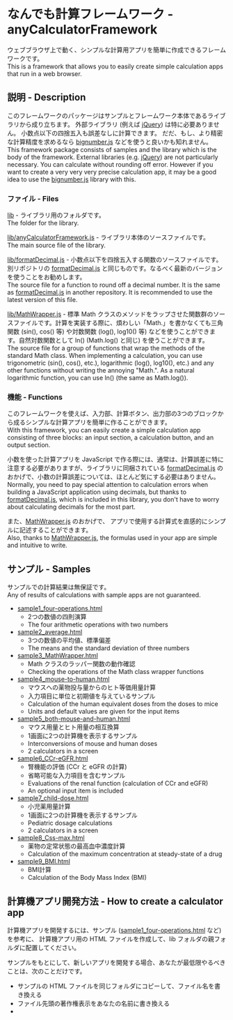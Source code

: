 # なんでも計算フレームワーク - anyCalculatorFramework

ウェブブラウザ上で動く、シンプルな計算用アプリを簡単に作成できるフレームワークです。
<BR>
This is a framework that allows you to easily create simple calculation apps that run in a web browser.

## 説明 - Description

このフレームワークのパッケージはサンプルとフレームワーク本体であるライブラリから成り立ちます。
外部ライブラリ (例えば [jQuery](https://jquery.com/)) は特に必要ありません。
小数点以下の四捨五入も誤差なしに計算できます。
だだ、もし、より精密な計算精度を求めるなら [bignumber.js](https://mikemcl.github.io/bignumber.js/) などを使うと良いかも知れません。
<BR>
This framework package consists of samples and the library which is the body of the framework.
External libraries (e.g. [jQuery](https://jquery.com/)) are not particularly necessary.
You can calculate without rounding off error.
However if you want to create a very very very precise calculation app, it may be a good idea to use the [bignumber.js](https://mikemcl.github.io/bignumber.js/) library with this.

### ファイル - Files

[lib](https://github.com/Kimitsuna-Goblin/anyCalculatorFramework/blob/master/lib/) - ライブラリ用のフォルダです。
<BR>
The folder for the library.

[lib/anyCalculatorFramework.js](https://github.com/Kimitsuna-Goblin/anyCalculatorFramework/blob/master/lib/anyCalculatorFramework.js) - ライブラリ本体のソースファイルです。
<BR>
The main source file of the library.

[lib/formatDecimal.js](https://github.com/Kimitsuna-Goblin/anyCalculatorFramework/blob/master/lib/formatDecimal.js) - 小数点以下を四捨五入する関数のソースファイルです。
別リポジトリの [formatDecimal.js](https://github.com/Kimitsuna-Goblin/formatDecimal) と同じものです。なるべく最新のバージョンを使うことをお勧めします。
<BR>
The source file for a function to round off a decimal number.
It is the same as [formatDecimal.js](https://github.com/Kimitsuna-Goblin/formatDecimal) in another repository.
It is recommended to use the latest version of this file.

[lib/MathWrapper.js](https://github.com/Kimitsuna-Goblin/anyCalculatorFramework/blob/master/lib/MathWrapper.js) - 標準 Math クラスのメソッドをラップさせた関数群のソースファイルです。計算を実装する際に、煩わしい「Math.」を書かなくても三角関数 (sin(), cos() 等) や対数関数 (log(), log10() 等) などを使うことができます。自然対数関数として ln() (Math.log() と同じ) を使うことができます。
<BR>
The source file for a group of functions that wrap the methods of the standard Math class.
When implementing a calculation, you can use trigonometric (sin(), cos(), etc.), logarithmic (log(), log10(), etc.) and any other functions without writing the annoying "Math.". As a natural logarithmic function, you can use ln() (the same as Math.log()).

### 機能 - Functions

このフレームワークを使えば、入力部、計算ボタン、出力部の3つのブロックから成るシンプルな計算アプリを簡単に作ることができます。
<BR>
With this framework, you can easily create a simple calculation app consisting of three blocks: an input section, a calculation button, and an output section.

小数を使った計算アプリを JavaScript で作る際には、通常は、計算誤差に特に注意する必要がありますが、ライブラリに同梱されている [formatDecimal.js](https://github.com/Kimitsuna-Goblin/formatDecimal) のおかげで、小数の計算誤差については、ほとんど気にする必要はありません。
<BR>
Normally, you need to pay special attention to calculation errors when building a JavaScript application using decimals,
but thanks to [formatDecimal.js](https://github.com/Kimitsuna-Goblin/formatDecimal), which is included in this library,
you don't have to worry about calculating decimals for the most part.

また、[MathWrapper.js](https://github.com/Kimitsuna-Goblin/anyCalculatorFramework/blob/master/lib/MathWrapper.js) のおかげで、
アプリで使用する計算式を直感的にシンプルに記述することができます。
<BR>
Also, thanks to [MathWrapper.js](https://github.com/Kimitsuna-Goblin/anyCalculatorFramework/blob/master/lib/MathWrapper.js),
the formulas used in your app are simple and intuitive to write.

## サンプル - Samples

サンプルでの計算結果は無保証です。
<BR>
Any of results of calculations with sample apps are not guaranteed.

+ [sample1_four-operations.html](https://kimitsuna-goblin.github.io/anyCalculatorFramework/sample1_four-operations.html)
	- 2つの数値の四則演算
	- The four arithmetic operations with two numbers
+ [sample2_average.html](https://kimitsuna-goblin.github.io/anyCalculatorFramework/sample2_average.html)
	- 3つの数値の平均値、標準偏差
	- The means and the standard deviation of three numbers
+ [sample3_MathWrapper.html](https://kimitsuna-goblin.github.io/anyCalculatorFramework/sample3_MathWrapper.html)
	- Math クラスのラッパー関数の動作確認
	- Checking the operations of the Math class wrapper functions
+ [sample4_mouse-to-human.html](https://kimitsuna-goblin.github.io/anyCalculatorFramework/sample4_mouse-to-human.html)
	- マウスへの薬物投与量からのヒト等価用量計算
	- 入力項目に単位と初期値を与えているサンプル
	- Calculation of the human equivalent doses from the doses to mice
	- Units and default values are given for the input items
+ [sample5_both-mouse-and-human.html](https://kimitsuna-goblin.github.io/anyCalculatorFramework/sample5_both-mouse-and-human.html)
	- マウス用量とヒト用量の相互換算
	- 1画面に2つの計算機を表示するサンプル
	- Interconversions of mouse and human doses
	- 2 calculators in a screen
+ [sample6_CCr-eGFR.html](https://kimitsuna-goblin.github.io/anyCalculatorFramework/sample6_CCr-eGFR.html)
	- 腎機能の評価 (CCr と eGFR の計算)
	- 省略可能な入力項目を含むサンプル
	- Evaluations of the renal function (calculation of CCr and eGFR)
	- An optional input item is included
+ [sample7_child-dose.html](https://kimitsuna-goblin.github.io/anyCalculatorFramework/sample7_child-dose.html)
	- 小児薬用量計算
	- 1画面に2つの計算機を表示するサンプル
	- Pediatric dosage calculations
	- 2 calculators in a screen
+ [sample8_Css-max.html](https://kimitsuna-goblin.github.io/anyCalculatorFramework/sample8_Css-max.html)
	- 薬物の定常状態の最高血中濃度計算
	- Calculation of the maximum concentration at steady-state of a drug
+ [sample9_BMI.html](https://kimitsuna-goblin.github.io/anyCalculatorFramework/sample9_BMI.html)
	- BMI計算
	- Calculation of the Body Mass Index (BMI)

## 計算機アプリ開発方法 - How to create a calculator app

計算機アプリを開発するには、サンプル ([sample1_four-operations.html](https://github.com/Kimitsuna-Goblin/anyCalculatorFramework/blob/master/sample1_four-operations.html) など) を参考に、
計算機アプリ用の HTML ファイルを作成して、lib フォルダの親フォルダに配置してください。

サンプルをもとにして、新しいアプリを開発する場合、あなたが最低限やるべきことは、次のことだけです。

+ サンプルの HTML ファイルを同じフォルダにコピーして、ファイル名を書き換える
+ ファイル先頭の著作権表示をあなたの名前に書き換える
+ <TITLE> タグのところに、アプリのタイトルを書く
+ init() 関数内の inputs 配列と outputs 配列に、計算に使う入出力項目の 項目名、項目ID、単位などをコメントの注意書きに従って書く
+ calc() 関数内に計算式を書く。計算式では、入力項目は inputs[ '<I>入力項目ID</I>' ]、出力項目は outputs[ '<I>出力項目ID</I>' ] のように書いてください
+ 動作確認をする

以上です！必要に応じて、画面デザインをいじるなどしてください。
慣れれば、あっという間にアプリを開発できるでしょう。

あなたのアプリを配布する場合は、著作権表示を書き換えるのを忘れないようにしてください。
また、配布の際、lib フォルダを同梱するのを忘れないでください。アプリを動かすためには lib フォルダが必要です。

To create a new calculator app, place your app's HTML file in the parent folder of the lib folder with reference to [sample1_four-operations.html](https://github.com/Kimitsuna-Goblin/anyCalculatorFramework/blob/master/sample1_four-operations.html) and other samples.

When you are developing a new app based on a sample, all you have to do, at a minimum, is:

* Copy a sample HTML file to the same folder and rename it.
* Replace the copyright notice at the beginning of the file with your name.
* Write the title of your app in the <TITLE> tag.
* At the init() function, put in the inputs and outputs arrays of the item name, item ID, unit, etc., according to the comments in the sample source.
* Write the formula in the calc() function. write inputs[ '<I>input item ID</I>' ] for input items and outputs[ '<I>output item ID</I>' ] for output items.
* Check if your app works well.

That's all! If necessary, tweak the screen design and others.
Once you get used to it, you'll be able to develop your app in no time.
More detail how to code
When you distribute your app, don't forget to rewrite the copyright notices.
Also, don't forget to include the lib folder with your distributing app. You need the lib folder to run your app.

## より詳しいコーディング方法 - More detail how to code

コードは HTML ファイル上に JavaScript で記述します。
実際のコーディングはサンプル
 ([sample1_four-operations.html](https://kimitsuna-goblin.github.io/anyCalculatorFramework/sample1_four-operations.html) など)
を参照してください。
<BR>
The code is written in JavaScript on the HTML file.
You can see actual coding samples at
[sample1_four-operations.html](https://kimitsuna-goblin.github.io/anyCalculatorFramework/sample1_four-operations.html) and so on.

まず、初期化関数 init() において、次の順番にコーディングします。
<BR>
First, at the initialize function (init()), code in the following order.

1. 入力項目設定 - Defining of input items

	例 (Ex.): new itemInput( 'マウス体重', 'mouseWeight', 'g', 19.0, false ),

2. 出力項目設定 - Defining of output items

	例 (Ex.): new itemOutput( 'ヒト用量', 'humanDosage', 'mg/kg', 3 ),

3. 計算機アプリのインスタンス生成 - Create an instance of the calculator app

	例 (Ex.): new anyCalculator( 'mouseToHuman', inputs, outputs, 'ヒト用量計算', calcHumanDosage, onError, 4 );

計算機アプリのインスタンスが生成されると、画面上に計算機アプリが表示されます。
表示されない場合は、コーディングに間違いがないか確認してください。
<BR>
When an instance of the calculator app is created, the calculator app will appear on the screen.
If not appear, look for mistakes in the source code.

1つの画面に複数の計算機アプリを表示する場合は、計算機アプリごとに上記のコーディングをします。
<BR>
If you want to display multiple calculator apps on one screen, write codes for each calculator app as above.

次に、計算コールバック関数に、実際の計算をコーディングします。
input[ '<I>入力項目ID</I>' ] に入力数値が入っています。
計算結果を output[ '<I>出力項目ID</I>' ] に入れて、関数を終了してください。
関数の戻り値は不要です。
<BR>
Next, write code to do the actual calculation into the calculation callback function.
Each input number has been set to input[ '<I>input item ID</I>' ].
Set each result of calculation to output[ '<I>outpue item ID</I>' ], and finish the function.
No function return value is required.

	例 (Ex.): outputs[ 'humanDosage' ] = inputs[ 'mouseDosage' ] * pow( inputs[ 'mouseWeight' ] / 1000.0 / inputs[ 'humanWeight' ], 1 / 3 );

入力項目が空欄だったり、数値以外が入力された場合は、通常はエラーになり、入力エラーコールバック関数が呼び出されます。
その場合、計算コールバック関数は呼び出されません。
ただし、エラーにしないで、計算コールバック関数を呼び出すようにもできます。
その場合、空欄や数値以外が入力された項目には NaN が入ります。
エラーにしないサンプルは [sample6_CCr-eGFR.html](https://kimitsuna-goblin.github.io/anyCalculatorFramework/sample6_CCr-eGFR.html) を参照してください。
<BR>
If an input item is left blank or a non-numeric value is entered, an error is usually encountered and the error callback function is called.
In this case, the calculation callback function will not be called.
However, it is possible to call a calculation callback function without making it an error.
In that case, NaN will be entered in the blank or non-numeric item.
See [sample6_CCr-eGFR.html](https://kimitsuna-goblin.github.io/anyCalculatorFramework/sample6_CCr-eGFR.html) for a sample that does not make an error.

入力エラーがあったときに、何か特別な処理をしたい場合は、
入力エラーコールバック関数 (onError()) のコードを書き換えてください。
<BR>
If you want to do something special when there is an input error,
rewrite the code of the input error callback function (onError()).

最後に、計算機アプリを表示する部分の HTML を確認し、必要に応じて書き換えます。
計算機アプリは <table id="<I>計算機アプリのID</I>"></table> と書かれた部分に表示されます。
<BR>
Finally, please check the HTML for the part that displays the calculator app and rewrite it if necessary.
The calculator app is displayed in the part written <table id="<I>calculator app ID</I>"></table>.


特に、1つの画面に複数の計算機アプリを表示する場合は、計算機アプリのIDを間違えないようにしてください。
<BR>
In particular, when displaying multiple computer applications on the same screen,
please make sure not to mistake the IDs of the calculator apps.

## ライセンス - Licence

[MIT](https://github.com/Kimitsuna-Goblin/anyCalculatorFramework/blob/master/LICENSE)

## 著作者 - Author

[Kimitsuna-Goblin](https://github.com/Kimitsuna-Goblin) (浦 公統; Ura Kimitsuna)
